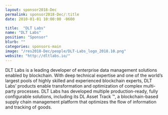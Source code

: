 ```yaml
---
layout: sponsor2018-Dec
permalink: sponsor2018-Dec/:title
date: 2010-01-01 10:00:00 -0600

title:  "DLT Labs"
name: "DLT Labs"
position: "Sponsor"
blurb: ""
categories: sponsors-main
image: "/res2018-Dec/people/DLT-Labs_logo_2018.10.png"
website: "http://dltlabs.io/"
---
```


DLT Labs is a leading developer of enterprise data management solutions enabled by blockchain. With deep technical expertise and one of the world’s largest pools of highly skilled and experienced blockchain experts, DLT Labs’ products enable transformation and optimization of complex multi-party processes. DLT Labs has developed multiple production-ready, fully configurable solutions, including its
DL Asset Track ™, a blockchain-based supply chain management platform that optimizes the
flow of information and tracking of goods.


